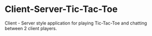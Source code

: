 # Client-Server-Tic-Tac-Toe
Client - Server style application for playing Tic-Tac-Toe and chatting between 2 client players.
